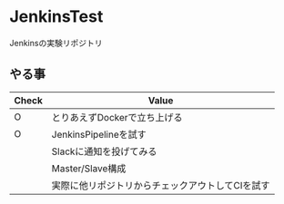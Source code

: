# JenkinsTest
Jenkinsの実験リポジトリ

## やる事

| Check | Value                                            |
| ----- | ------------------------------------------------ |
| O     | とりあえずDockerで立ち上げる                     |
| O     | JenkinsPipelineを試す                            |
|       | Slackに通知を投げてみる                          |
|       | Master/Slave構成                                 |
|       | 実際に他リポジトリからチェックアウトしてCIを試す |